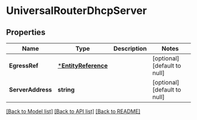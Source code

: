 # UniversalRouterDhcpServer

## Properties
Name | Type | Description | Notes
------------ | ------------- | ------------- | -------------
**EgressRef** | [***EntityReference**](EntityReference.md) |  | [optional] [default to null]
**ServerAddress** | **string** |  | [optional] [default to null]

[[Back to Model list]](../README.md#documentation-for-models) [[Back to API list]](../README.md#documentation-for-api-endpoints) [[Back to README]](../README.md)



